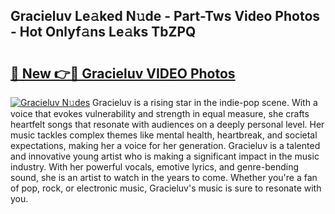 ## Gracieluv Le𝚊ked N𝚞de - Part-Tws Video Photos - Hot Onlyf𝚊ns Le𝚊ks TbZPQ

# <h2><a href="http://ab38178.deff.icu/?id=Gracieluv">🔗 New 👉🔴 Gracieluv VIDEO Photos</a></h2>

[![Gracieluv N𝚞des](https://i.imgur.com/rIISA9y.gif)](http://ab38178.deff.icu/?id=Gracieluv)
Gracieluv is a rising star in the indie-pop scene. With a voice that evokes vulnerability and strength in equal measure, she crafts heartfelt songs that resonate with audiences on a deeply personal level. Her music tackles complex themes like mental health, heartbreak, and societal expectations, making her a voice for her generation. Gracieluv is a talented and innovative young artist who is making a significant impact in the music industry. With her powerful vocals, emotive lyrics, and genre-bending sound, she is an artist to watch in the years to come. Whether you're a fan of pop, rock, or electronic music, Gracieluv's music is sure to resonate with you.
